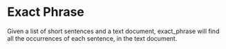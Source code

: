 # Exact Phrase

Given a list of short sentences and a text document, exact_phrase will find all the occurrences of each sentence, in the text document.